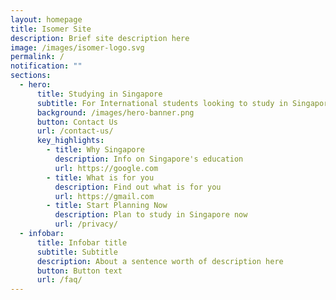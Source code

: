 ```yaml
---
layout: homepage
title: Isomer Site
description: Brief site description here
image: /images/isomer-logo.svg
permalink: /
notification: ""
sections:
  - hero:
      title: Studying in Singapore
      subtitle: For International students looking to study in Singapore
      background: /images/hero-banner.png
      button: Contact Us
      url: /contact-us/
      key_highlights:
        - title: Why Singapore
          description: Info on Singapore's education
          url: https://google.com
        - title: What is for you
          description: Find out what is for you
          url: https://gmail.com
        - title: Start Planning Now
          description: Plan to study in Singapore now
          url: /privacy/
  - infobar:
      title: Infobar title
      subtitle: Subtitle
      description: About a sentence worth of description here
      button: Button text
      url: /faq/
---
```

